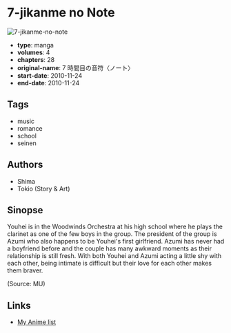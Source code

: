 # 7-jikanme no Note

![7-jikanme-no-note](https://cdn.myanimelist.net/images/manga/2/188842.jpg)

-   **type**: manga
-   **volumes**: 4
-   **chapters**: 28
-   **original-name**: 7 時間目の音符〈ノート〉
-   **start-date**: 2010-11-24
-   **end-date**: 2010-11-24

## Tags

-   music
-   romance
-   school
-   seinen

## Authors

-   Shima
-   Tokio (Story & Art)

## Sinopse

Youhei is in the Woodwinds Orchestra at his high school where he plays the clarinet as one of the few boys in the group. The president of the group is Azumi who also happens to be Youhei's first girlfriend. Azumi has never had a boyfriend before and the couple has many awkward moments as their relationship is still fresh. With both Youhei and Azumi acting a little shy with each other, being intimate is difficult but their love for each other makes them braver.

(Source: MU)

## Links

-   [My Anime list](https://myanimelist.net/manga/32937/7-jikanme_no_Note)
